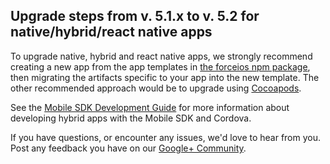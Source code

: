 ## Upgrade steps from v. 5.1.x to v. 5.2 for native/hybrid/react native apps

To upgrade native, hybrid and react native apps, we strongly recommend creating a new app from the app templates in [the forceios npm package](https://npmjs.org/package/forceios), then migrating the artifacts specific to your app into the new template. The other recommended approach would be to upgrade using [Cocoapods](https://github.com/forcedotcom/SalesforceMobileSDK-iOS-Specs).

See the [Mobile SDK Development Guide](https://github.com/forcedotcom/SalesforceMobileSDK-Shared/blob/master/doc/mobile_sdk.pdf?raw=true) for more information about developing hybrid apps with the Mobile SDK and Cordova.

If you have questions, or encounter any issues, we'd love to hear from you. Post any feedback you have on our [Google+ Community](https://plus.google.com/communities/114225252149514546445).
